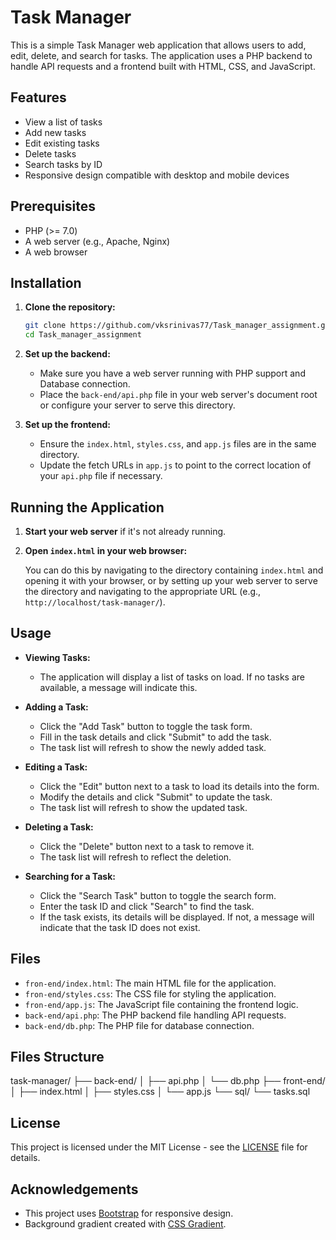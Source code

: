# Task Manager

This is a simple Task Manager web application that allows users to add, edit, delete, and search for tasks. The application uses a PHP backend to handle API requests and a frontend built with HTML, CSS, and JavaScript.

## Features

- View a list of tasks
- Add new tasks
- Edit existing tasks
- Delete tasks
- Search tasks by ID
- Responsive design compatible with desktop and mobile devices

## Prerequisites

- PHP (>= 7.0)
- A web server (e.g., Apache, Nginx)
- A web browser

## Installation

1. **Clone the repository:**

    ```sh
    git clone https://github.com/vksrinivas77/Task_manager_assignment.git
    cd Task_manager_assignment
    ```

2. **Set up the backend:**

    - Make sure you have a web server running with PHP support and Database connection.
    - Place the `back-end/api.php` file in your web server's document root or configure your server to serve this directory.

3. **Set up the frontend:**

    - Ensure the `index.html`, `styles.css`, and `app.js` files are in the same directory.
    - Update the fetch URLs in `app.js` to point to the correct location of your `api.php` file if necessary.

## Running the Application

1. **Start your web server** if it's not already running.

2. **Open `index.html` in your web browser:**

    You can do this by navigating to the directory containing `index.html` and opening it with your browser, or by setting up your web server to serve the directory and navigating to the appropriate URL (e.g., `http://localhost/task-manager/`).

## Usage

- **Viewing Tasks:**
  - The application will display a list of tasks on load. If no tasks are available, a message will indicate this.

- **Adding a Task:**
  - Click the "Add Task" button to toggle the task form.
  - Fill in the task details and click "Submit" to add the task.
  - The task list will refresh to show the newly added task.

- **Editing a Task:**
  - Click the "Edit" button next to a task to load its details into the form.
  - Modify the details and click "Submit" to update the task.
  - The task list will refresh to show the updated task.

- **Deleting a Task:**
  - Click the "Delete" button next to a task to remove it.
  - The task list will refresh to reflect the deletion.

- **Searching for a Task:**
  - Click the "Search Task" button to toggle the search form.
  - Enter the task ID and click "Search" to find the task.
  - If the task exists, its details will be displayed. If not, a message will indicate that the task ID does not exist.

## Files

- `fron-end/index.html`: The main HTML file for the application.
- `fron-end/styles.css`: The CSS file for styling the application.
- `fron-end/app.js`: The JavaScript file containing the frontend logic.
- `back-end/api.php`: The PHP backend file handling API requests.
- `back-end/db.php`: The PHP file for database connection.

## Files Structure
task-manager/
├── back-end/
│   ├── api.php
│   └── db.php
├── front-end/
│   ├── index.html
│   ├── styles.css
│   └── app.js
└── sql/
    └── tasks.sql

## License

This project is licensed under the MIT License - see the [LICENSE](LICENSE) file for details.

## Acknowledgements

- This project uses [Bootstrap](https://getbootstrap.com/) for responsive design.
- Background gradient created with [CSS Gradient](https://cssgradient.io/).


